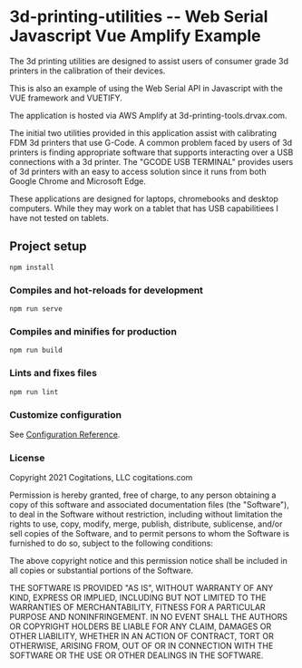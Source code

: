 # 3d-printing-utilities -- Web Serial Javascript Vue Amplify Example

The 3d printing utilities are designed to assist users of
consumer grade 3d printers in the calibration of their
devices.

This is also an example of using the Web Serial API in
Javascript with the VUE framework and VUETIFY. 

The application is hosted via AWS Amplify at
3d-printing-tools.drvax.com.

The initial two utilities provided in this application
assist with calibrating FDM 3d printers that use G-Code. A
common problem faced by users of 3d printers is finding
appropriate software that supports interacting over a USB
connections with a 3d printer. The "GCODE USB TERMINAL"
provides users of 3d printers with an easy to access
solution since it runs from both Google Chrome and Microsoft
Edge.

These applications are designed for laptops, chromebooks and
desktop computers. While they may work on a tablet that has
USB capabilitiees I have not tested on tablets.

## Project setup

```
npm install
```

### Compiles and hot-reloads for development

```
npm run serve
```

### Compiles and minifies for production

```
npm run build
```

### Lints and fixes files

```
npm run lint
```

### Customize configuration

See [Configuration Reference](https://cli.vuejs.org/config/).

### License

Copyright 2021 Cogitations, LLC
cogitations.com

Permission is hereby granted, free of charge, to any person obtaining a copy of this software and associated documentation files (the "Software"), to deal in the Software without restriction, including without limitation the rights to use, copy, modify, merge, publish, distribute, sublicense, and/or sell copies of the Software, and to permit persons to whom the Software is furnished to do so, subject to the following conditions:

The above copyright notice and this permission notice shall be included in all copies or substantial portions of the Software.

THE SOFTWARE IS PROVIDED "AS IS", WITHOUT WARRANTY OF ANY KIND, EXPRESS OR IMPLIED, INCLUDING BUT NOT LIMITED TO THE WARRANTIES OF MERCHANTABILITY, FITNESS FOR A PARTICULAR PURPOSE AND NONINFRINGEMENT. IN NO EVENT SHALL THE AUTHORS OR COPYRIGHT HOLDERS BE LIABLE FOR ANY CLAIM, DAMAGES OR OTHER LIABILITY, WHETHER IN AN ACTION OF CONTRACT, TORT OR OTHERWISE, ARISING FROM, OUT OF OR IN CONNECTION WITH THE SOFTWARE OR THE USE OR OTHER DEALINGS IN THE SOFTWARE.


